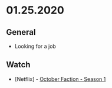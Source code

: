 # 01.25.2020

## General

- Looking for a job

## Watch

- \[Netflix\] - [October Faction - Season 1](https://www.themoviedb.org/tv/93826-october-faction/season/1)
